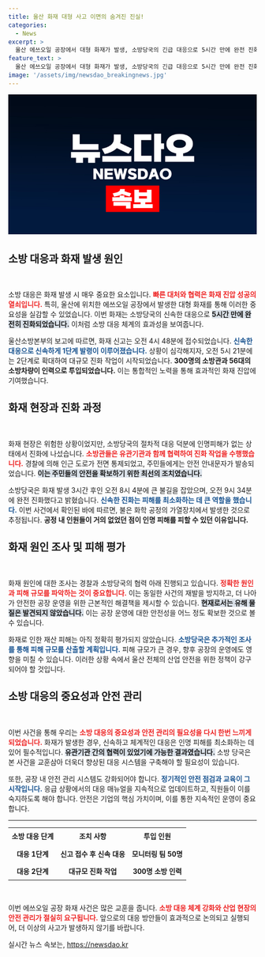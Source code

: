 ```yaml
---
title: 울산 화재 대형 사고 이면의 숨겨진 진실!
categories:
  - News
excerpt: >
  울산 에쓰오일 공장에서 대형 화재가 발생, 소방당국의 긴급 대응으로 5시간 만에 완전 진화됐다. 인명 피해는 없지만, 화재 원인과 피해 규모에 대한 조사가 진행 중이다.
feature_text: >
  울산 에쓰오일 공장에서 대형 화재가 발생, 소방당국의 긴급 대응으로 5시간 만에 완전 진화됐다. 인명 피해는 없지만, 화재 원인과 피해 규모에 대한 조사가 진행 중이다.
image: '/assets/img/newsdao_breakingnews.jpg'
---
```


<p><img src="/assets/img/newsdao_breakingnews.jpg" alt="ranknews 속보" /></p>

<h2 data-ke-size="size26">소방 대응과 화재 발생 원인</h2>

<p data-ke-size="size16">&nbsp;</p>

<p>소방 대응은 화재 발생 시 매우 중요한 요소입니다. <b><span style="color: #ee2323;">빠른 대처와 협력은 화재 진압 성공의 열쇠입니다.</span></b> 특히, 울산에 위치한 에쓰오일 공장에서 발생한 대형 화재를 통해 이러한 중요성을 실감할 수 있었습니다. 이번 화재는 소방당국의 신속한 대응으로 <b><span style="background-color: #21538527;">5시간 만에 완전히 진화되었습니다.</span></b> 이처럼 소방 대응 체계의 효과성을 보여줍니다.</p>

<p>울산소방본부의 보고에 따르면, 화재 신고는 오전 4시 48분에 접수되었습니다. <b><span style="color: #1a5490;">신속한 대응으로 신속하게 1단계 발령이 이루어졌습니다.</span></b> 상황이 심각해지자, 오전 5시 21분에는 2단계로 확대하여 대규모 진화 작업이 시작되었습니다. <b>300명의 소방관과 56대의 소방차량이 인력으로 투입되었습니다.</b> 이는 통합적인 노력을 통해 효과적인 화재 진압에 기여했습니다.</p>

<h2 data-ke-size="size26">화재 현장과 진화 과정</h2>

<p data-ke-size="size16">&nbsp;</p>

<p>화재 현장은 위험한 상황이었지만, 소방당국의 절차적 대응 덕분에 인명피해가 없는 상태에서 진화에 나섰습니다. <b><span style="color: #ee2323;">소방관들은 유관기관과 함께 협력하여 진화 작업을 수행했습니다.</span></b> 경찰에 의해 인근 도로가 전면 통제되었고, 주민들에게는 안전 안내문자가 발송되었습니다. <b><span style="background-color: #21538527;">이는 주민들의 안전을 확보하기 위한 최선의 조치였습니다.</span></b></p>

<p>소방당국은 화재 발생 3시간 후인 오전 8시 4분에 큰 불길을 잡았으며, 오전 9시 34분에 완전 진화했다고 밝혔습니다. <b><span style="color: #1a5490;">신속한 진화는 피해를 최소화하는 데 큰 역할을 했습니다.</span></b> 이번 사건에서 확인된 바에 따르면, 불은 화학 공정의 가열장치에서 발생한 것으로 추정됩니다. <b>공정 내 인원들이 거의 없었던 점이 인명 피해를 피할 수 있던 이유입니다.</b></p>

<h2 data-ke-size="size26">화재 원인 조사 및 피해 평가</h2>

<p data-ke-size="size16">&nbsp;</p>

<p>화재 원인에 대한 조사는 경찰과 소방당국의 협력 아래 진행되고 있습니다. <b><span style="color: #ee2323;">정확한 원인과 피해 규모를 파악하는 것이 중요합니다.</span></b> 이는 동일한 사건의 재발을 방지하고, 더 나아가 안전한 공장 운영을 위한 근본적인 해결책을 제시할 수 있습니다. <b><span style="background-color: #21538527;">현재로서는 유해 물질은 발견되지 않았습니다.</span></b> 이는 공장 운영에 대한 안전성을 어느 정도 확보한 것으로 볼 수 있습니다.</p>

<p>화재로 인한 재산 피해는 아직 정확히 평가되지 않았습니다. <b><span style="color: #1a5490;">소방당국은 추가적인 조사를 통해 피해 규모를 산출할 계획입니다.</span></b> 피해 규모가 큰 경우, 향후 공장의 운영에도 영향을 미칠 수 있습니다. 이러한 상황 속에서 울산 전체의 산업 안전을 위한 정책이 강구되어야 할 것입니다.</p>

<h2 data-ke-size="size26">소방 대응의 중요성과 안전 관리</h2>

<p data-ke-size="size16">&nbsp;</p>

<p>이번 사건을 통해 우리는 <b><span style="color: #ee2323;">소방 대응의 중요성과 안전 관리의 필요성을 다시 한번 느끼게 되었습니다.</span></b> 화재가 발생한 경우, 신속하고 체계적인 대응은 인명 피해를 최소화하는 데 있어 필수적입니다. <b><span style="background-color: #21538527;">유관기관 간의 협력이 있었기에 가능한 결과였습니다.</span></b> 소방 당국은 본 사건을 교훈삼아 더욱더 향상된 대응 시스템을 구축해야 할 필요성이 있습니다.</p>

<p>또한, 공장 내 안전 관리 시스템도 강화되어야 합니다. <b><span style="color: #1a5490;">정기적인 안전 점검과 교육이 그 시작입니다.</span></b> 응급 상황에서의 대응 매뉴얼을 지속적으로 업데이트하고, 직원들이 이를 숙지하도록 해야 합니다. 안전은 기업의 핵심 가치이며, 이를 통한 지속적인 운영이 중요합니다.</p>

<hr />

<table style="width: 100%; border-collapse: collapse;">
  <tr>
    <td style="text-align: center; height: 30px;"><b>소방 대응 단계</b></td>
    <td style="text-align: center; height: 30px;"><b>조치 사항</b></td>
    <td style="text-align: center; height: 30px;"><b>투입 인원</b></td>
  </tr>
  <tr>
    <td style="text-align: center; height: 30px;"><b>대응 1단계</b></td>
    <td style="text-align: center; height: 30px;"><b>신고 접수 후 신속 대응</b></td>
    <td style="text-align: center; height: 30px;"><b>모니터링 팀 50명</b></td>
  </tr>
  <tr>
    <td style="text-align: center; height: 30px;"><b>대응 2단계</b></td>
    <td style="text-align: center; height: 30px;"><b>대규모 진화 작업</b></td>
    <td style="text-align: center; height: 30px;"><b>300명 소방 인력</b></td>
  </tr>
</table>

<p data-ke-size="size16">&nbsp;</p>

<p>이번 에쓰오일 공장 화재 사건은 많은 교훈을 줍니다. <b><span style="color: #ee2323;">소방 대응 체계 강화와 산업 현장의 안전 관리가 절실히 요구됩니다.</span></b> 앞으로의 대응 방안들이 효과적으로 논의되고 실행되어, 더 이상의 사고가 발생하지 않기를 바랍니다.</p>
실시간 뉴스 속보는, <a href="https://newsdao.kr" rel="dofollow">https://newsdao.kr</a>


